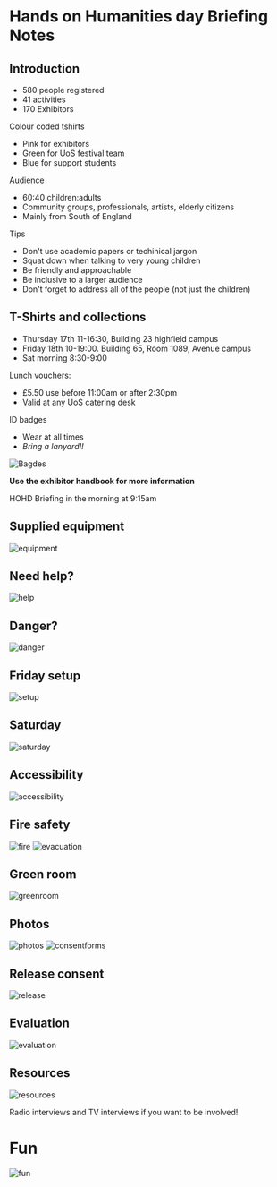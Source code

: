 # Hands on Humanities day Briefing Notes

## Introduction
- 580 people registered
- 41 activities
- 170 Exhibitors

Colour coded tshirts
- Pink for exhibitors
- Green for UoS festival team
- Blue for support students

Audience
- 60:40 children:adults
- Community groups, professionals, artists, elderly citizens
- Mainly from South of England

Tips
- Don't use academic papers or techinical jargon
- Squat down when talking to very young children
- Be friendly and approachable
- Be inclusive to a larger audience
- Don't forget to address all of the people (not just the children)

## T-Shirts and collections
- Thursday 17th 11-16:30, Building 23 highfield campus
- Friday 18th 10-19:00. Building 65, Room 1089, Avenue campus
- Sat morning 8:30-9:00

Lunch vouchers:
- £5.50 use before 11:00am or after 2:30pm
- Valid at any UoS catering desk

ID badges
- Wear at all times
- *Bring a lanyard!!*

![Bagdes](Badges.png)

**Use the exhibitor handbook for more information**

HOHD Briefing in the morning at 9:15am

## Supplied equipment

![equipment](equipment.png)

## Need help?

![help](cake.png)

## Danger?

![danger](milk.png)

## Friday setup

![setup](setup.png)


## Saturday

![saturday](saturday.png)

## Accessibility

![accessibility](accessibility.png)

## Fire safety

![fire](fire.png)
![evacuation](evacuation.png)

## Green room

![greenroom](greenroom.png)

## Photos
![photos](photos.png)
![consentforms](consentforms.png)

## Release consent

![release](releaseconsent.png)

## Evaluation
![evaluation](evaluation.png)

## Resources
![resources](resources.png)

Radio interviews and TV interviews if you want to be involved!

# Fun
![fun](fun.png)